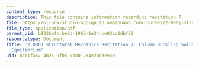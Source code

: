 ```yaml
---
content_type: resource
description: This file contains information regarding recitation 7.
file: https://ol-ocw-studio-app-qa.s3.amazonaws.com/courses/2-080j-structural-mechanics-fall-2013/bcb1fa6740259f050b80254e28c3eec0_MIT2_080JF13_Recitation7.pdf
file_type: application/pdf
parent_uid: b833bafb-be2d-1965-1e34-ce93bc1dbf52
resourcetype: Document
title: '2.080J Structural Mechanics Recitation 7: Column Buckling Solutions Using
  Equilibrium'
uid: bcb1fa67-4025-9f05-0b80-254e28c3eec0
---
```


